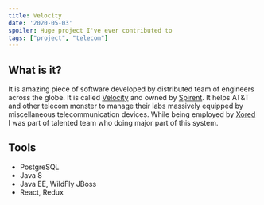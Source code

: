 ```yaml
---
title: Velocity
date: '2020-05-03'
spoiler: Huge project I've ever contributed to
tags: ["project", "telecom"]
---
```


## What is it?

It is amazing piece of software developed by distributed team of engineers across the globe.
It is called [Velocity](https://www.spirent.com/products/velocity) and owned by [Spirent](https://www.spirent.com).
It helps AT&T and other telecom monster to manage their labs massively equipped by miscellaneous telecommunication devices.
While being employed by [Xored](http://www.xored.com/) I was part of talented team who doing major part of this system.

## Tools

- PostgreSQL
- Java 8
- Java EE, WildFly JBoss
- React, Redux
